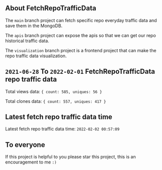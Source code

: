 ## About FetchRepoTrafficData

The `main` branch project can fetch specific repo everyday traffic data and save them in the MongoDB.

The `apis` branch project can expose the apis so that we can get our repo historical traffic data.

The `visualization` branch project is a frontend project that can make the repo traffic data visualization.

## `2021-06-28` To `2022-02-01` FetchRepoTrafficData repo traffic data

Total views data: `{ count: 585, uniques: 56 }`

Total clones data: `{ count: 557, uniques: 417 }`

## Latest fetch repo traffic data time

Latest fetch repo traffic data time: `2022-02-02 00:57:09`

## To everyone

If this project is helpful to you please star this project, this is an encouragement to me `:)`



